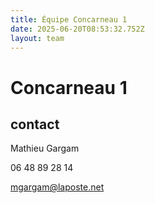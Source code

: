 ```yaml
---
title: Équipe Concarneau 1
date: 2025-06-20T08:53:32.752Z
layout: team
---
```


# Concarneau 1



## contact 

Mathieu Gargam

 06 48 89 28 14

mgargam@laposte.net

